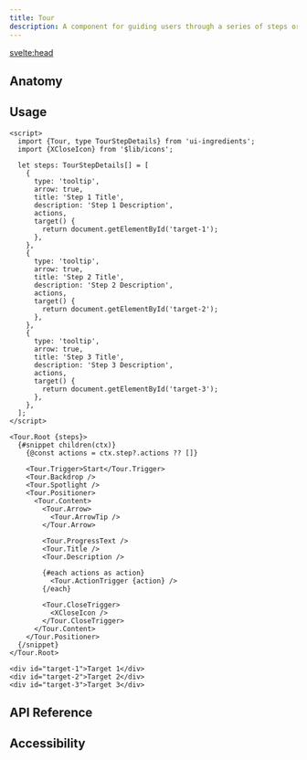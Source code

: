 ```yaml
---
title: Tour
description: A component for guiding users through a series of steps or features in an application or website.
---
```


<script>
  import {TourDemo} from '$lib/demo';
  import {Anatomy} from '$lib/anatomy';
  import {Api} from '$lib/api';
  import {Accessibility} from '$lib/accessibility';
  import Metadata from '$lib/metadata.svelte';
  import PageHeading from '$lib/page-heading.svelte';
</script>

<svelte:head>

  <title>UI Ingredients | {title}</title>
</svelte:head>

<Metadata title="{title}" description="{description}" />
<PageHeading title="{title}" description="{description}" />

<TourDemo />

## Anatomy

<Anatomy id="tour" />

## Usage

```svelte
<script>
  import {Tour, type TourStepDetails} from 'ui-ingredients';
  import {XCloseIcon} from '$lib/icons';

  let steps: TourStepDetails[] = [
    {
      type: 'tooltip',
      arrow: true,
      title: 'Step 1 Title',
      description: 'Step 1 Description',
      actions,
      target() {
        return document.getElementById('target-1');
      },
    },
    {
      type: 'tooltip',
      arrow: true,
      title: 'Step 2 Title',
      description: 'Step 2 Description',
      actions,
      target() {
        return document.getElementById('target-2');
      },
    },
    {
      type: 'tooltip',
      arrow: true,
      title: 'Step 3 Title',
      description: 'Step 3 Description',
      actions,
      target() {
        return document.getElementById('target-3');
      },
    },
  ];
</script>

<Tour.Root {steps}>
  {#snippet children(ctx)}
    {@const actions = ctx.step?.actions ?? []}

    <Tour.Trigger>Start</Tour.Trigger>
    <Tour.Backdrop />
    <Tour.Spotlight />
    <Tour.Positioner>
      <Tour.Content>
        <Tour.Arrow>
          <Tour.ArrowTip />
        </Tour.Arrow>

        <Tour.ProgressText />
        <Tour.Title />
        <Tour.Description />

        {#each actions as action}
          <Tour.ActionTrigger {action} />
        {/each}

        <Tour.CloseTrigger>
          <XCloseIcon />
        </Tour.CloseTrigger>
      </Tour.Content>
    </Tour.Positioner>
  {/snippet}
</Tour.Root>

<div id="target-1">Target 1</div>
<div id="target-2">Target 2</div>
<div id="target-3">Target 3</div>
```

## API Reference

<Api id="tour" />

## Accessibility

<Accessibility id="tour" />

